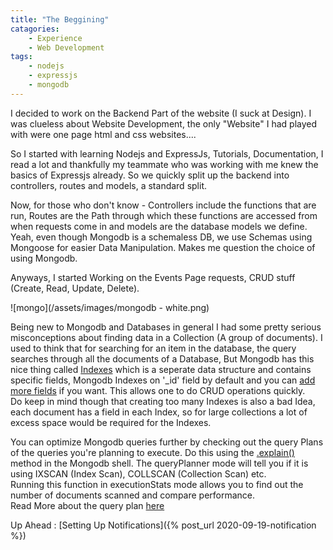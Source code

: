 ```yaml
---
title: "The Beggining"
catagories:
    - Experience
    - Web Development
tags:
    - nodejs
    - expressjs
    - mongodb
---
```

I decided to work on the Backend Part of the website (I suck at Design). I was clueless about Website Development, the only "Website" I had played with were one page html and css websites....  

So I started with learning Nodejs and ExpressJs, Tutorials, Documentation, I read a lot and thankfully my teammate who was working with me knew the basics of Expressjs already. So we quickly split up the backend into controllers, routes and models, a standard split.

Now, for those who don't know - Controllers include the functions that are run, Routes are the Path through which these functions are accessed from when requests come in and models are the database models we define.  
Yeah, even though Mongodb is a schemaless DB, we use Schemas using Mongoose for easier Data Manipulation. Makes me question the choice of using Mongodb.

Anyways, I started Working on the Events Page requests, CRUD stuff (Create, Read, Update, Delete). 

![mongo](/assets/images/mongodb - white.png)

Being new to Mongodb and Databases in general I had some pretty serious misconceptions about finding data in a Collection (A group of documents). I used to think that for searching for an item in the database, the query searches through all the documents of a Database, But Mongodb has this nice thing called [Indexes](https://docs.mongodb.com/manual/indexes/) which is a seperate data structure and contains specific fields, Mongodb Indexes on '_id' field by default and you can [add more fields](https://docs.mongodb.com/manual/core/index-single/) if you want. This allows one to do CRUD operations quickly.  
Do keep in mind though that creating too many Indexes is also a bad Idea, each document has a field in each Index, so for large collections a lot of excess space would be required for the Indexes.

You can optimize Mongodb queries further by checking out the query Plans of the queries you're planning to execute. Do this using the [.explain()](https://docs.mongodb.com/manual/reference/method/cursor.explain/#cursor.explain) method in the Mongodb shell. 
The queryPlanner mode will tell you if it is using IXSCAN (Index Scan), COLLSCAN (Collection Scan) etc.  
Running this function in executionStats mode allows you to find out the number of documents scanned and compare performance.  
Read More about the query plan [here](https://docs.mongodb.com/manual/tutorial/analyze-query-plan/)


Up Ahead : [Setting Up Notifications]({% post_url 2020-09-19-notification %})
